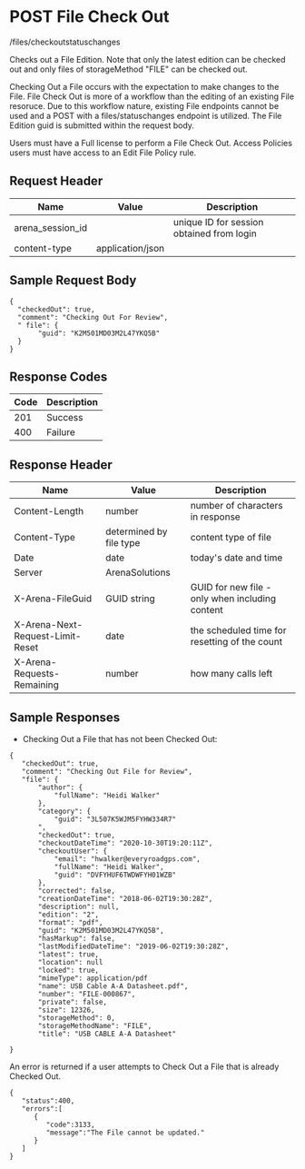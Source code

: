 # POST File Check Out
/files/checkoutstatuschanges

Checks out a File Edition. Note that only the latest edition can be checked out and only files of storageMethod "FILE" can be checked out.

Checking Out a File occurs with the expectation to make changes to the File. File Check Out is more of a workflow than the editing of an existing File resoruce. Due to this workflow nature, existing File endpoints cannot be used and a POST with a files/statuschanges endpoint is utilized.
The File Edition guid is submitted within the request body.

Users must have a Full license to perform a File Check Out. Access Policies users must have access to an Edit File Policy rule.

## Request Header

| Name<br> | Value<br> | Description<br> |
|  --- |  --- |  --- | 
| arena_session_id<br> |   | unique ID for session obtained from login<br> |
| content-type<br> | application/json<br> |   |

## Sample Request Body


```
{  
  "checkedOut": true,
  "comment": "Checking Out For Review",
  " file": { 
       "guid": "K2M501MD03M2L47YKQ5B"
  }
}
```
## Response Codes

| Code<br> | Description<br> |
|  --- |  --- | 
| 201<br> | Success<br> |
| 400<br> | Failure<br> |

## Response Header

| Name<br> | Value<br> | Description<br> |
|  --- |  --- |  --- | 
| Content-Length<br> | number<br> | number of characters in response<br> |
| Content-Type<br> | determined by file type<br> | content type of file<br> |
| Date<br> | date<br> | today's date and time<br> |
| Server<br> | ArenaSolutions<br> |   |
| X-Arena-FileGuid<br> | GUID string<br> | GUID for new file - only when including content<br> |
| X-Arena-Next-Request-Limit-Reset<br> | date<br> | the scheduled time for resetting of the count<br> |
| X-Arena-Requests-Remaining<br> | number<br> | how many calls left<br> |

## Sample Responses
* Checking Out a File that has not been Checked Out:

```
{  
   "checkedOut": true,
   "comment": "Checking Out File for Review",
   "file": {
       "author": {
           "fullName": "Heidi Walker"
       },
       "category": {
           "guid": "3L507K5WJM5FYHW334R7"
       ",
       "checkedOut": true,
       "checkoutDateTime": "2020-10-30T19:20:11Z",
       "checkoutUser": {
           "email": "hwalker@everyroadgps.com",
           "fullName": "Heidi Walker",
           "guid": "DVFYHUF6TWDWFYH01WZB"
       },
       "corrected": false,
       "creationDateTime": "2018-06-02T19:30:28Z",
       "description": null,
       "edition": "2",
       "format": "pdf",
       "guid": "K2M501MD03M2L47YKQ5B",
       "hasMarkup": false,
       "lastModifiedDateTime": "2019-06-02T19:30:28Z",
       "latest": true,
       "location": null
       "locked": true,
       "mimeType": application/pdf
       "name": USB Cable A-A Datasheet.pdf",
       "number": "FILE-000867",
       "private": false,
       "size": 12326,
       "storageMethod": 0,
       "storageMethodName": "FILE",
       "title": "USB CABLE A-A Datasheet"
          
}
```
An error is returned if a user attempts to Check Out a File that is already Checked Out.

```
{  
   "status":400,
   "errors":[  
      {  
         "code":3133,
         "message":"The File cannot be updated."
      }
   ]
}
```
